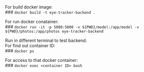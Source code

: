 For build docker image:\
    ### `docker build -t eye-tracker-backend .`

For run docker conatainer:\
    ### `docker run -it -p 5000:5000 -v ${PWD}/model:/app/model -v ${PWD}/photos:/app/photos eye-tracker-backend`

Run in different terminal to test backend.\
For find out container ID:\
    ### `docker ps` 

For access to that docker container:\
    ### `docker exec <container ID> bash`